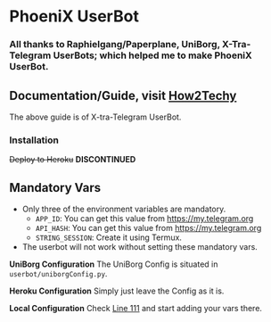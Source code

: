 # PhoeniX UserBot

### All thanks to Raphielgang/Paperplane, UniBorg, X-Tra-Telegram UserBots; which helped me to make PhoeniX UserBot.

## Documentation/Guide, visit [How2Techy](https://how2techy.com/x-tra-userbot-plugin-guide-part1/) 
The above guide is of X-tra-Telegram UserBot.

### Installation

~~Deploy to Heroku~~ **DISCONTINUED**

## Mandatory Vars

- Only three of the environment variables are mandatory.
    - `APP_ID`:   You can get this value from https://my.telegram.org
    - `API_HASH`:   You can get this value from https://my.telegram.org
    - `STRING_SESSION`:   Create it using Termux.
- The userbot will not work without setting these mandatory vars.

**UniBorg Configuration**
The UniBorg Config is situated in `userbot/uniborgConfig.py`.

**Heroku Configuration**
Simply just leave the Config as it is.

**Local Configuration**
Check [Line 111](https://github.com/Total-Noob-69/X-tra-Telegram/blob/master/userbot/uniborgConfig.py#L111) and start adding your vars there.

